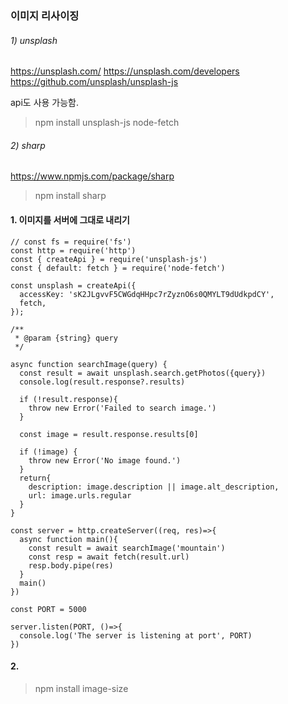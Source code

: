 ### 이미지 리사이징

###### 1) unsplash
https://unsplash.com/
https://unsplash.com/developers
https://github.com/unsplash/unsplash-js

api도 사용 가능함.

> npm install unsplash-js node-fetch

###### 2) sharp
https://www.npmjs.com/package/sharp

> npm install sharp


#### 1. 이미지를 서버에 그대로 내리기

```node
// const fs = require('fs')
const http = require('http')
const { createApi } = require('unsplash-js')
const { default: fetch } = require('node-fetch')

const unsplash = createApi({
  accessKey: 'sK2JLgvvF5CWGdqHHpc7rZyznO6s0QMYLT9dUdkpdCY',
  fetch,
});

/**
 * @param {string} query
 */

async function searchImage(query) {
  const result = await unsplash.search.getPhotos({query})
  console.log(result.response?.results)

  if (!result.response){
    throw new Error('Failed to search image.')
  }

  const image = result.response.results[0]

  if (!image) {
    throw new Error('No image found.')
  }
  return{
    description: image.description || image.alt_description,
    url: image.urls.regular
  }
}

const server = http.createServer((req, res)=>{
  async function main(){
    const result = await searchImage('mountain')
    const resp = await fetch(result.url)
    resp.body.pipe(res)
  }
  main()
})

const PORT = 5000

server.listen(PORT, ()=>{
  console.log('The server is listening at port', PORT)
})

```

#### 2.

> npm install image-size










